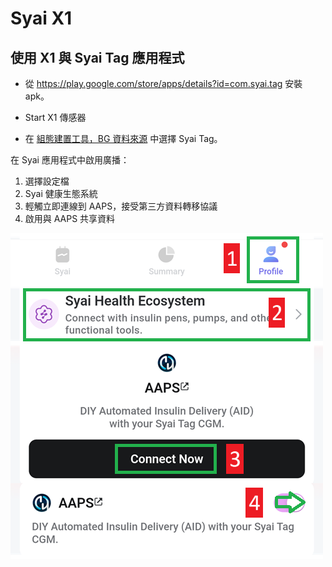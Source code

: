 # Syai X1


## 使用 X1 與 Syai Tag 應用程式

-   從 <https://play.google.com/store/apps/details?id=com.syai.tag> 安裝 apk。

-   Start X1 傳感器

- 在 [組態建置工具，BG 資料來源](#Config-Builder-bg-source) 中選擇 Syai Tag。

在 Syai 應用程式中啟用廣播：

1. 選擇設定檔
2. Syai 健康生態系統
3. 輕觸立即連線到 AAPS，接受第三方資料轉移協議
4. 啟用與 AAPS 共享資料

![Syai](../images/Syai.png)

